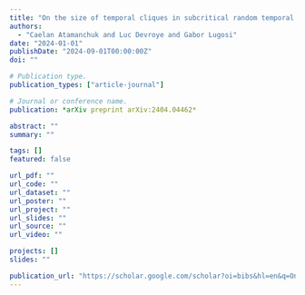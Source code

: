 ```yaml
---
title: "On the size of temporal cliques in subcritical random temporal graphs"
authors:
  - "Caelan Atamanchuk and Luc Devroye and Gabor Lugosi"
date: "2024-01-01"
publishDate: "2024-09-01T00:00:00Z"
doi: ""

# Publication type.
publication_types: ["article-journal"]

# Journal or conference name.
publication: *arXiv preprint arXiv:2404.04462*

abstract: ""
summary: ""

tags: []
featured: false

url_pdf: ""
url_code: ""
url_dataset: ""
url_poster: ""
url_project: ""
url_slides: ""
url_source: ""
url_video: ""

projects: []
slides: ""

publication_url: "https://scholar.google.com/scholar?oi=bibs&hl=en&q=On+the+size+of+temporal+cliques+in+subcritical+random+temporal+graphs"
---
```

